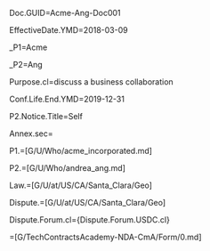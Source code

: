 Doc.GUID=Acme-Ang-Doc001

EffectiveDate.YMD=2018-03-09

_P1=Acme

_P2=Ang

Purpose.cl=discuss a business collaboration

Conf.Life.End.YMD=2019-12-31

P2.Notice.Title=Self

Annex.sec=</i>

P1.=[G/U/Who/acme_incorporated.md]

P2.=[G/U/Who/andrea_ang.md]

Law.=[G/U/at/US/CA/Santa_Clara/Geo]

Dispute.=[G/U/at/US/CA/Santa_Clara/Geo]

Dispute.Forum.cl={Dispute.Forum.USDC.cl}

=[G/TechContractsAcademy-NDA-CmA/Form/0.md]

